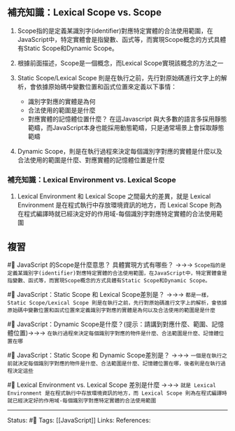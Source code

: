 ## 補充知識：Lexical Scope vs. Scope

1. Scope指的是定義某識別字(identifier)對應特定實體的合法使用範圍，在JavaScript中，特定實體會是指變數、函式等，而實現Scope概念的方式具體有Static Scope和Dynamic Scope。

2. 根據前面描述，Scope是一個概念，而Lexical Scope實現該概念的方法之一

3. Static Scope/Lexical Scope 則是在執行之前，先行對原始碼進行文字上的解析，會依據原始碼中變數位置和函式位置來定義以下事情：
 	-  識別字對應的實體是為何
 	-  合法使用的範圍是是什麼
 	-  對應實體的記憶體位置什麼？
 在這Javascript 與大多數的語言多採用靜態範疇，而JavaScript本身也能採用動態範疇，只是通常場景上會採取靜態範疇

4. Dynamic Scope，則是在執行過程來決定每個識別字對應的實體是什麼以及合法使用的範圍是什麼、對應實體的記憶體位置是什麼

  
 
### 補充知識：Lexical Environment vs. Lexical Scope

1. Lexical Environment 和 Lexical Scope 之間最大的差異，就是 Lexical Environment 是在程式執行中存放環境資訊的地方，而 Lexical Scope 則為在程式編譯時就已經決定好的作用域-每個識別字對應特定實體的合法使用範圍


## 複習
#🧠 JavaScript 的Scope是什麼意思？ 具體實現方式有哪些？ ->->-> `Scope指的是定義某識別字(identifier)對應特定實體的合法使用範圍，在JavaScript中，特定實體會是指變數、函式等，而實現Scope概念的方式具體有Static Scope和Dynamic Scope。`
<!--SR:!2022-09-13,57,250-->


#🧠 JavaScript：Static Scope 和 Lexical Scope差別是？ ->->-> `都是一樣，Static Scope/Lexical Scope 則是在執行之前，先行對原始碼進行文字上的解析，會依據原始碼中變數位置和函式位置來定義識別字對應的實體是為何以及合法使用的範圍是是什麼`
<!--SR:!2022-12-16,111,250-->


#🧠 JavaScript：Dynamic Scope是什麼？(提示：請講到對應什麼、範圍、記憶體位置)->->-> `在執行過程來決定每個識別字對應的物件是什麼、合法範圍是什麼、記憶體位置在哪`
<!--SR:!2022-10-19,75,230-->

#🧠 JavaScript：Static Scope 和 Dynamic Scope差別是？ ->->-> `一個是在執行之前就決定每個識別字對應的物件是什麼、合法範圍是什麼、記憶體位置在哪，後者則是在執行過程決定這些`
<!--SR:!2022-10-20,78,246-->

#🧠 Lexical Environment vs. Lexical Scope 差別是什麼 ->->-> `就是 Lexical Environment 是在程式執行中存放環境資訊的地方，而 Lexical Scope 則為在程式編譯時就已經決定好的作用域-每個識別字對應特定實體的合法使用範圍`
<!--SR:!2022-08-29,40,210-->

---
Status: #🌱 
Tags:
[[JavaScript]]
Links:
References: